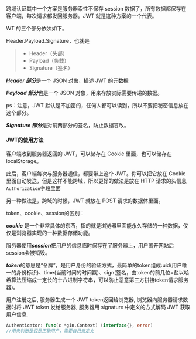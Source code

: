 

跨域认证其中一个方案是服务器索性不保存 session 数据了，所有数据都保存在客户端，每次请求都发回服务器。JWT 就是这种方案的一个代表。

WT 的三个部分依次如下。

  Header.Payload.Signature，也就是

> - Header（头部）
> - Payload（负载）
> - Signature（签名）

***Header 部分***是一个 JSON 对象，描述 JWT 的元数据

***Payload 部分***也是一个 JSON 对象，用来存放实际需要传递的数据。

ps：注意，JWT 默认是不加密的，任何人都可以读到，所以不要把秘密信息放在这个部分。

***Signature 部分***是对前两部分的签名，防止数据篡改。

#### JWT的使用方法

客户端收到服务器返回的 JWT，可以储存在 Cookie 里面，也可以储存在 localStorage。

此后，客户端每次与服务器通信，都要带上这个 JWT。你可以把它放在 Cookie 里面自动发送，但是这样不能跨域，所以更好的做法是放在 HTTP 请求的头信息`Authorization`字段里面

另一种做法是，跨域的时候，JWT 就放在 POST 请求的数据体里面。



token、cookie、session的区别：

***cookie*** 是一个非常具体的东西，指的就是浏览器里面能永久存储的一种数据，仅仅是浏览器实现的一种数据存储功能。

服务器使用***session***把用户的信息临时保存在了服务器上，用户离开网站后session会被销毁。

***token***的意思是“令牌”，是用户身份的验证方式，最简单的token组成:uid(用户唯一的身份标识)、time(当前时间的时间戳)、sign(签名，由token的前几位+盐以哈希算法压缩成一定长的十六进制字符串，可以防止恶意第三方拼接token请求服务器)。

用户注册之后, 服务器生成一个 JWT token返回给浏览器, 浏览器向服务器请求数据时将 JWT token 发给服务器, 服务器用 signature 中定义的方式解码 JWT 获取用户信息.











```go
Authenticator: func(c *gin.Context) (interface{}, error)
//用来判断是否是正确用户，需要自己来定义
```

